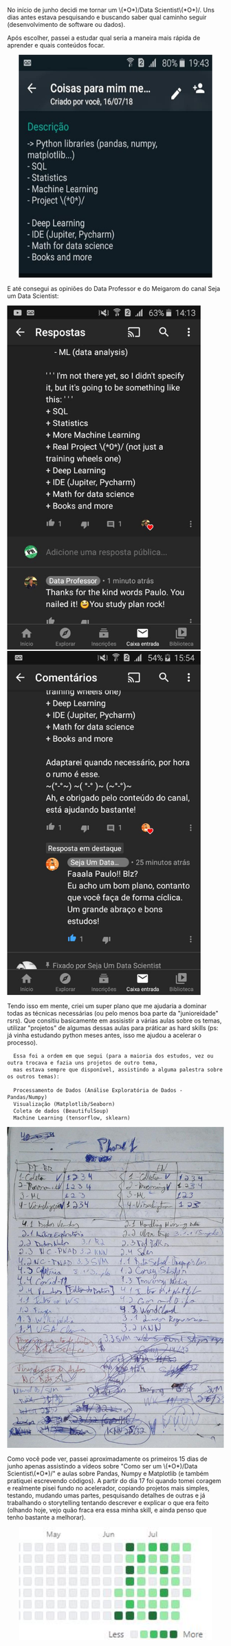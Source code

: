 No início de junho decidi me tornar um \\(\*O\*)/Data Scientist\\(\*O\*)/. Uns dias antes estava pesquisando e buscando saber qual caminho seguir (desenvolvimento de software ou dados).

Após escolher, passei a estudar qual seria a maneira mais rápida de aprender e quais conteúdos focar. 


<p align="center">
  <img src="Imagem1.jpg" width="450" />
</p>


E até consegui as opiniões do Data Professor e do Meigarom do canal Seja um Data Scientist:


<p float="left">
  <img src="WhatsApp Image 2020-06-10 at 14.10.12.jpeg" width="450" />
  <img src="WhatsApp Image 2020-07-30 at 20.36.16.jpeg" width="450" />
</p>


Tendo isso em mente, criei um super plano que me ajudaria a dominar todas as técnicas necessárias (ou pelo menos boa parte da "junioreidade" rsrs). Que consitiu basicamente em assisistir a várias aulas sobre os temas, utilizar "projetos" de algumas dessas aulas para práticar as hard skills (ps: já vinha estudando python meses antes, isso me ajudou a acelerar o processo). 
  
      Essa foi a ordem em que segui (para a maioria dos estudos, vez ou outra trocava e fazia uns projetos de outro tema, 
      mas estava sempre que disponível, assistindo a alguma palestra sobre os outros temas):
      
      Processamento de Dados (Análise Exploratória de Dados - Pandas/Numpy)
      Visualização (Matplotlib/Seaborn)
      Coleta de dados (BeautifulSoup)
      Machine Learning (tensorflow, sklearn)

<p align="center">
  <img src="papel plano.jpeg" width="650" />
</p>


Como você pode ver, passei aproximadamente os primeiros 15 dias de junho apenas assistindo a vídeos sobre "Como ser um \\(\*O\*)/Data Scientist\\(\*O\*)/" e aulas sobre Pandas, Numpy e Matplotlib (e também pratiquei escrevendo códigos). A partir do dia 17 foi quando tomei coragem e realmente pisei fundo no acelerador, copiando projetos mais simples, testando, mudando umas partes, pesquisando detalhes de outras e já trabalhando o storytelling tentando descrever e explicar o que era feito (olhando hoje, vejo quão fraca era essa minha skill, e ainda penso que tenho bastante a melhorar).


<p align="center">
  <img src="0git.JPG" width="450" />
</p>
